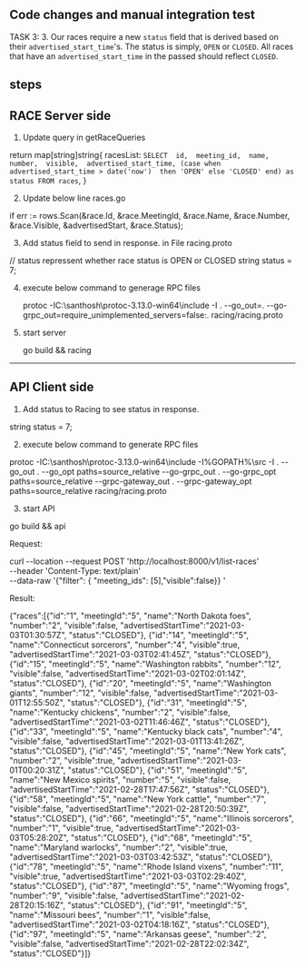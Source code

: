 Code changes and manual integration test
------------------------------------

TASK 3: 3. Our races require a new `status` field that is derived based on their `advertised_start_time`'s. The status is simply, `OPEN` or `CLOSED`. All races that have an `advertised_start_time` in the passed should reflect `CLOSED`.

steps
-----------------------
 RACE Server side
------------------

1.  Update query in getRaceQueries

return map[string]string{
		racesList: `
			SELECT 
				id, 
				meeting_id, 
				name, 
				number, 
				visible, 
				advertised_start_time, (case when advertised_start_time > date('now')  then 'OPEN' else 'CLOSED' end) as status
			FROM races
		`,
	}

2. Update below line races.go

if err := rows.Scan(&race.Id, &race.MeetingId, &race.Name, &race.Number, &race.Visible, &advertisedStart, &race.Status);


3. Add  status field to send in response.   in File racing.proto

// status repressent whether race status is OPEN or CLOSED
  string status = 7;

4. execute below command to generage RPC files

   protoc -IC:\santhosh\protoc-3.13.0-win64\include -I . --go_out=. --go-grpc_out=require_unimplemented_servers=false:. racing/racing.proto


5. start server

   go build && racing



-----------------------
 API Client side
------------------

1. Add status to Racing to see status in response.

string status = 7;

2.  execute below command to generate RPC files

protoc -IC:\santhosh\protoc-3.13.0-win64\include -I%GOPATH%\src -I . --go_out . --go_opt paths=source_relative --go-grpc_out . --go-grpc_opt paths=source_relative --grpc-gateway_out . --grpc-gateway_opt paths=source_relative racing/racing.proto


3. start API

go build && api


Request:

curl --location --request POST 'http://localhost:8000/v1/list-races' \
--header 'Content-Type: text/plain' \
--data-raw '{"filter": { "meeting_ids": [5],"visible":false}}
'

Result:


{"races":[{"id":"1", "meetingId":"5", "name":"North Dakota foes", "number":"2", "visible":false, "advertisedStartTime":"2021-03-03T01:30:57Z", "status":"CLOSED"}, {"id":"14", "meetingId":"5", "name":"Connecticut sorcerors", "number":"4", "visible":true, "advertisedStartTime":"2021-03-03T02:41:45Z", "status":"CLOSED"}, {"id":"15", "meetingId":"5", "name":"Washington rabbits", "number":"12", "visible":false, "advertisedStartTime":"2021-03-02T02:01:14Z", "status":"CLOSED"}, {"id":"20", "meetingId":"5", "name":"Washington giants", "number":"12", "visible":false, "advertisedStartTime":"2021-03-01T12:55:50Z", "status":"CLOSED"}, {"id":"31", "meetingId":"5", "name":"Kentucky chickens", "number":"2", "visible":false, "advertisedStartTime":"2021-03-02T11:46:46Z", "status":"CLOSED"}, {"id":"33", "meetingId":"5", "name":"Kentucky black cats", "number":"4", "visible":false, "advertisedStartTime":"2021-03-01T13:41:26Z", "status":"CLOSED"}, {"id":"45", "meetingId":"5", "name":"New York cats", "number":"2", "visible":true, "advertisedStartTime":"2021-03-01T00:20:31Z", "status":"CLOSED"}, {"id":"51", "meetingId":"5", "name":"New Mexico spirits", "number":"5", "visible":false, "advertisedStartTime":"2021-02-28T17:47:56Z", "status":"CLOSED"}, {"id":"58", "meetingId":"5", "name":"New York cattle", "number":"7", "visible":false, "advertisedStartTime":"2021-02-28T20:50:39Z", "status":"CLOSED"}, {"id":"66", "meetingId":"5", "name":"Illinois sorcerors", "number":"1", "visible":true, "advertisedStartTime":"2021-03-03T05:28:20Z", "status":"CLOSED"}, {"id":"68", "meetingId":"5", "name":"Maryland warlocks", "number":"2", "visible":true, "advertisedStartTime":"2021-03-03T03:42:53Z", "status":"CLOSED"}, {"id":"78", "meetingId":"5", "name":"Rhode Island vixens", "number":"11", "visible":true, "advertisedStartTime":"2021-03-03T02:29:40Z", "status":"CLOSED"}, {"id":"87", "meetingId":"5", "name":"Wyoming frogs", "number":"9", "visible":false, "advertisedStartTime":"2021-02-28T20:15:16Z", "status":"CLOSED"}, {"id":"91", "meetingId":"5", "name":"Missouri bees", "number":"1", "visible":false, "advertisedStartTime":"2021-03-02T04:18:16Z", "status":"CLOSED"}, {"id":"97", "meetingId":"5", "name":"Arkansas geese", "number":"2", "visible":false, "advertisedStartTime":"2021-02-28T22:02:34Z", "status":"CLOSED"}]}
